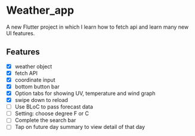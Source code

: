 # Weather_app
A new Flutter project in which I learn how to fetch api and learn many new UI features.

## Features
- [x] weather object
- [x] fetch API
- [x] coordinate input
- [x] bottom button bar
- [x] Option tabs for showing UV, temperature and wind graph
- [x] swipe down to reload
- [ ] Use BLoC to pass forecast data
- [ ] Setting: choose degree F or C
- [ ] Complete the search bar
- [ ] Tap on future day summary to view detail of that day
